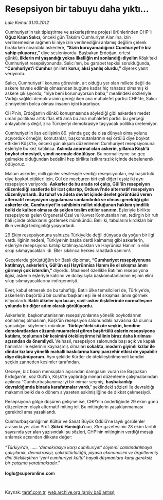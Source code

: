 # Resepsiyon bir tabuyu daha yıktı...

*Lale Kemal 31.10.2012*

<div class="yazi"><p>Cumhuriyet’in tek tipleştirme ve askerleştirme projesi ürünlerinden CHP’li <b>Oğuz Kaan Salıcı</b>, önceki gün Taksim Cumhuriyet Alanı’na, izin verilmemesine rağmen ki niye izin verilmediğini anlamış değilim çelenk bırakırken civardaki askerlere, <b>“Sizin koruyamadığınız Cumhuriyet’e biz sahip çıkıyoruz,”</b> diye sesleniyordu. Başbakan Erdoğan, ertesi günkü, <b>ilklerin mi yaşandığı yoksa ilkelliğin mi sonlandığı diyelim </b>Köşk’teki Cumhuriyet resepsiyonunda, Salıcı’nın, bu garabet tepkisi sorulduğunda, <b>“Cumhuriyet’i Cumhur</b> (millet) <b>korur, aksi yanlış olurdu,”</b> diyerek yanıt veriyordu.</p>
<p>Salıcı, Cumhuriyet’i koruma görevinin, ait olduğu yer olan millete değil de askere havale edilmiş olmasından bugüne kadar hiç rahatsız olmamış ki askere çıkışıyordu, “niye beni korumuyorsun baba,” mealindeki sözleriyle. Varlığı sağlıklı demokrasinin gereği iken ana muhalefet partisi CHP’de, Salıcı zihniyetinin bolca olması insanın içini karartıyor.</p>
<p>CHP’nin, Erdoğan’ın dünkü konuşmasında söylediği gibi askerden medet uman politikası artık iflas etti ama bu ana muhalefet partisi bu gerçeği anlayabilmiş değil, zira Türkiye’yi demokrasiye taşıyacak politika üretemiyor. </p>
<p>Cumhuriyet’in ilan edilişinin 89. yılında geç de olsa dünyalı olma yolunu açıyorduk örneğin, komutanlar, başkomutanlarının eşi örtülü diye boykot ettikleri Köşk’te, önceki gün akşam düzenlenen Cumhuriyet resepsiyonuna eşleriyle bu kez katılınca. <b>Aslında anormal olan askerin, yıllarca Köşk’ü boykot etmesiydi, şimdi normale dönülüyor.</b> Bu normalleşme ise geç gelmekte olduğundan bedelini hep birlikte istikrarsızlık içinde debelenerek ödüyoruz.</p>
<p>Malum askerler, milli günler vesilesiyle verdiği resepsiyonları, eşi başörtülü diye boykot ettikleri için, Gül de mecburen biri eşli diğeri eşsiz iki ayrı resepsiyon veriyordu. <b>Askerler de bu arada rol çalıp, Gül’ün resepsiyon düzenlediği saatlerde bir icat çıkartıp, Orduevi’nde alternatif resepsiyon düzenliyorlardı. Bu tuhaf ve âdeta devlet içinde devlet görüntüsü veren alternatif resepsiyon uygulaması sonlandırıldı ve olması gerektiği gibi askerler de, Cumhuriyet’in sahibinin millet olduğunun hakkını şimdilik belki de kalben olmasa da şeklen teslim ettiler sanırım. </b>Eşleriyle birlikte resepsiyona gelen Orgeneral Özel ve Kuvvet Komutanları’nın, tedirgin bir ruh hâli içinde olduklarını gözlemek mümkündü. Belli ki, tabularını kırdıkları bir ilkin verdiği tedirginliği yaşıyorlardı. </p>
<p>29 Ekim resepsiyonuna yalnızca Türkiye’de değil dünyada da yoğun bir ilgi vardı. İlginin nedeni, Türkiye’nin başka derdi kalmamış gibi askerlerin, eşleriyle resepsiyona katılıp katılmayacakları ve Hayrünisa Hanım’ın elini sıkıp sıkmayacakları idi. Eller sıkılınca herkes rahatladı sanırım!.</p>
<p>Geçenlerde görüştüğüm bir Batılı diplomat, <b>“Cumhuriyet resepsiyonuna katılmayı, askerlerin, Gül’ün eşi Hayrünnisa Hanım ile el sıkışma ânını görmeyi çok isterdim,”</b> diyordu. Maalesef özellikle Batı’nın resepsiyona ilgisi, askerin eşleriyle katılımı ve dolayısıyla başkomutanlarının eşinin elini sıkıp sıkmayacaklarına indirgenmişti. </p>
<p>Evet, kabul etmesek de bu tuhaflığı, Batılı ülke temsilcileri de, Türkiye’de, askerlerin başörtülü bir cumhurbaşkanı eşi ile el sıkışması ânını görmek istiyorlardı. <b>Batılı ülkeler için bu an, sivil-asker ilişkilerinde normalleşme yolunda bir diğer adım olarak görülüyordu.</b></p>
<p>Askerlerin, başkomutanlarının resepsiyonlarına yönelik boykotlarının sonlanmış olmasının, Köşk’ün resepsiyon salonundaki havasına da olumlu yansıdığını söylemek mümkün. <b>Türkiye’deki sözde seçkin, kendine demokratlardan cüzamlı muamelesi gören başörtülü eşlerin resepsiyona katılımı, toplumun bir kesimini ötekileştirme hâlinin biraz daha kırılması açısından da önemliydi.</b> Velhasıl, resepsiyon salonunda başı açık ve kapalı hanımlar ile eşlerinin kaynaşmış olmaları <b>sokakta, modern giyimli kızlar ile dindar kızlara yönelik mahalli baskılarına karşı panzehir etkisi de yapabilir diye düşünüyorum</b>. Aynı şekilde Kürtler de ötekileştirilmemeli kendini seçkin zanneden kesimler tarafından. </p>
<p>Geceye, biz basın mensupları açısından damgasını vuran ise Başbakan Erdoğan’ın, söz Gül’ün, Köşk’te yaptırdığı mimari düzenleme çalışmalarından açılınca “Cumhurbaşkanımız iyi bir mimar seçmiş, <b>başbakanlığı devraldığımda binada karafatmalar vardı</b>,” şeklindeki sözleri ile devraldığı makamın belki de o dönem siyaseten eskimişliğine de dikkat çekmesiydi. </p>
<p>Resepsiyona gölge düşüren gelişme ise, CHP’nin önderliğinde 29 ekim günü düzenlenen olaylı alternatif miting idi. Bu mitinglerin yasaklanmaması gerekirdi ama yasaklandı. </p>
<p>Cumhurbaşkanlığı’nın Kültür ve Sanat Büyük Ödülü’ne layık görülenler arasında yer alan Prof. <b>Şükrü Hanioğlu</b>’nun, <i>Star</i> gazetesinin 28 ekim tarihli sayısında yer alan yazısındaki şu sözleri, CHP’nin mitinginin verdiği mesajı anlamak açısından dikkate değer:<br/><br/><i>“Türkiye’de, ...... ‘demokrasiye karşı cumhuriyet’ söylemi canlandırılmaya çalışılarak, demokrasiyi, çokkültürlülüğü, piyasa ekonomisini ve örgütlenmiş dini ötekileştiren ‘yeni cumhuriyet kültü’ hayali düşmanlara karşı gereksiz bir çatışma yaratmaktadır.”<br/><br/></i><b>loglu@superonline.com</b></p>
<p> </p>
</div>

Kaynak: [taraf.com.tr](http://www.taraf.com.tr/lale-kemal/makale-resepsiyon-bir-tabuyu-daha-yikti.htm), [web.archive.org (arşiv bağlantısı)](http://web.archive.org/web/20130817233927/http://www.taraf.com.tr/lale-kemal/makale-resepsiyon-bir-tabuyu-daha-yikti.htm)
